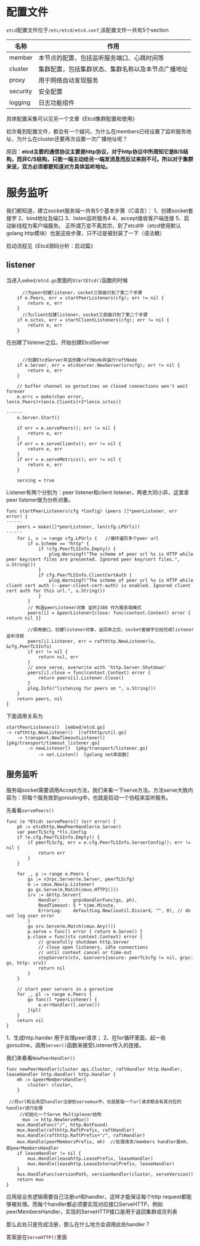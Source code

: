 # 配置文件

`etcd`配置文件位于`/etc/etcd/etcd.conf`,该配置文件一共有5个section

名称 | 作用 
------- | ------- 
member | 本节点的配置，包括监听服务端口、心跳时间等
cluster|集群配置，包括集群状态、集群名称以及本节点广播地址
proxy|用于网络自动发现服务
security|安全配置
logging|日志功能组件

具体配置采集可以见另一个文章《Etcd集群配置和使用》

初次看到配置文件，都会有一个疑问，为什么在members已经设置了监听服务地址，为什么在cluster还要再次设置一次广播地址呢？

原因：**etcd主要的通信协议主要是http协议，对于http协议中所周知它是B/S结构，而非C/S结构，只能一端主动给另一端发消息而反过来则不可。所以对于集群来说，双方必须都要知道对方具体监听地址。**

# 服务监听

我们都知道，建立socket服务端一共有5个基本步骤（C语言）：
1、创建socket套接字
2、bind地址及端口
3、listen监听服务4
4、accept接收客户端连接
5、启动新线程为客户端服务。
正所谓万变不离其宗，到了etcd中（etcd使用默认golang http模块）也是这些步骤，只不过是被封装了一下（语法糖）

启动流程见《Etcd源码分析：启动篇》

## listener

当进入`embed/etcd.go`里面的`StartEtcd()`函数的时候

```
      //为peer创建listener，socket三部曲只到了第二个步骤
	if e.Peers, err = startPeerListeners(cfg); err != nil {
		return e, err
	}
      //为client创建listener，socket三部曲只到了第二个步骤
	if e.sctxs, err = startClientListeners(cfg); err != nil {
		return e, err
	}
```

在创建了listener之后，开始创建EtcdServer

```

      //创建EtcdServer并且创建raftNode并运行raftNode
	if e.Server, err = etcdserver.NewServer(srvcfg); err != nil {
		return e, err
	}

	// buffer channel so goroutines on closed connections won't wait forever
	e.errc = make(chan error, len(e.Peers)+len(e.Clients)+2*len(e.sctxs))

······
	e.Server.Start()

	if err = e.servePeers(); err != nil {
		return e, err
	}
	if err = e.serveClients(); err != nil {
		return e, err
	}
	if err = e.serveMetrics(); err != nil {
		return e, err
	}

	serving = true
```

Listener有两个分别为：peer listener和client listener，两者大同小异，这里拿peer listener做为分析对象。

```
func startPeerListeners(cfg *Config) (peers []*peerListener, err error) {
······
	peers = make([]*peerListener, len(cfg.LPUrls))
······
	for i, u := range cfg.LPUrls {   //循环遍历多个peer url
		if u.Scheme == "http" {
			if !cfg.PeerTLSInfo.Empty() {
				plog.Warningf("The scheme of peer url %s is HTTP while peer key/cert files are presented. Ignored peer key/cert files.", u.String())
			}
			if cfg.PeerTLSInfo.ClientCertAuth {
				plog.Warningf("The scheme of peer url %s is HTTP while client cert auth (--peer-client-cert-auth) is enabled. Ignored client cert auth for this url.", u.String())
			}
		}
        // 构造peerListener对象 监听2380 作为服务端模式
		peers[i] = &peerListener{close: func(context.Context) error { return nil }}
        
        //调用接口，创建listener对象，返回来之后，socket套接字已经完成listener监听流程
		peers[i].Listener, err = rafthttp.NewListener(u, &cfg.PeerTLSInfo)
		if err != nil {
			return nil, err
		}
		// once serve, overwrite with 'http.Server.Shutdown'
		peers[i].close = func(context.Context) error {
			return peers[i].Listener.Close()
		}
		plog.Info("listening for peers on ", u.String())
	}
	return peers, nil
}
```  
 
下面调用关系为
 
```
startPeerListeners()  [embed/etcd.go]  
-> rafthttp.NewListener()  [rafthttp/util.go]
    -> transport.NewTimeoutListener()  [pkg/transport/timeout_listener.go]
        -> newListener()  [pkg/transport/listener.go]
            -> net.Listen()  [golang net库函数]
```

## 服务监听

服务端socket需要调用Accept方法，我们来看一下serve方法。方法serve大致内容为：将每个服务放到gorouting中，也就是启动一个协程来监听服务。

先看看`servePeers()`

```
func (e *Etcd) servePeers() (err error) {
	ph := etcdhttp.NewPeerHandler(e.Server)
	var peerTLScfg *tls.Config
	if !e.cfg.PeerTLSInfo.Empty() {
		if peerTLScfg, err = e.cfg.PeerTLSInfo.ServerConfig(); err != nil {
			return err
		}
	}

	for _, p := range e.Peers {
		gs := v3rpc.Server(e.Server, peerTLScfg)
		m := cmux.New(p.Listener)
		go gs.Serve(m.Match(cmux.HTTP2()))
		srv := &http.Server{
			Handler:     grpcHandlerFunc(gs, ph),
			ReadTimeout: 5 * time.Minute,
			ErrorLog:    defaultLog.New(ioutil.Discard, "", 0), // do not log user error
		}
		go srv.Serve(m.Match(cmux.Any()))
		p.serve = func() error { return m.Serve() }
		p.close = func(ctx context.Context) error {
			// gracefully shutdown http.Server
			// close open listeners, idle connections
			// until context cancel or time-out
			stopServers(ctx, &servers{secure: peerTLScfg != nil, grpc: gs, http: srv})
			return nil
		}
	}

	// start peer servers in a goroutine
	for _, pl := range e.Peers {
		go func(l *peerListener) {
			e.errHandler(l.serve())
		}(pl)
	}
	return nil
}
```

1、生成http.hander 用于处理peer请求；
2、在for循环里面，起一些goroutine，调用`Server()`函数来接受Listener传入的连接。

我们来看看`NewPeerHandler()`

```
func newPeerHandler(cluster api.Cluster, raftHandler http.Handler, leaseHandler http.Handler) http.Handler {
	mh := &peerMembersHandler{
		cluster: cluster,
	}

 //将url和业务层handler注册到servemux中，也就是每一个url请求都会有其对应的handler进行处理
     //初始化一个Serve Multiplexer结构
      mux := http.NewServeMux()
	mux.HandleFunc("/", http.NotFound)
	mux.Handle(rafthttp.RaftPrefix, raftHandler)
	mux.Handle(rafthttp.RaftPrefix+"/", raftHandler) 
	mux.Handle(peerMembersPrefix, mh)  //处理请求/members handler是mh，即peerMembersHandler
	if leaseHandler != nil {
		mux.Handle(leasehttp.LeasePrefix, leaseHandler)
		mux.Handle(leasehttp.LeaseInternalPrefix, leaseHandler)
	}
	mux.HandleFunc(versionPath, versionHandler(cluster, serveVersion))
	return mux
}
```
应用层业务逻辑需要自己注册url和handler，这样才能保证每个http request都能够被处理。而每个handler都必须要实现对应接口ServeHTTP，例如peerMembersHandler，实现的ServeHTTP接口是用于返回集群成员列表

那么此处只是完成注册，那么在什么地方会调用此处handler？

答案是在`ServeHTTP()`里面



